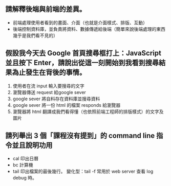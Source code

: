 ## 請解釋後端與前端的差異。
- 前端處理使用者看到的畫面、介面（也就是介面樣式、排版、互動）
- 後端控制資料庫，並負責將資料、數據傳遞給後端（簡單來說後端處理的東西幾乎是我們看不見的）

## 假設我今天去 Google 首頁搜尋框打上：JavaScript 並且按下 Enter，請說出從這一刻開始到我看到搜尋結果為止發生在背後的事情。
1. 使用者在流 input 輸入要搜尋的文字
2. 瀏覽器傳送 request 給google sever
3. google sever 將自料存在資料庫並搜尋資料
4. google sever 將一份 html 的檔案 responds 給瀏覽器
5. 瀏覽器將 html 翻譯成我們看得懂（也依照前端工程師的排版樣式）的文字及圖片


## 請列舉出 3 個「課程沒有提到」的 command line 指令並且說明功用
- cal  印出日曆
- bc  計算機
- tail 印出檔案的最後幾行。 變化型：tail -f 常用於 web server 查看 log debug 時。